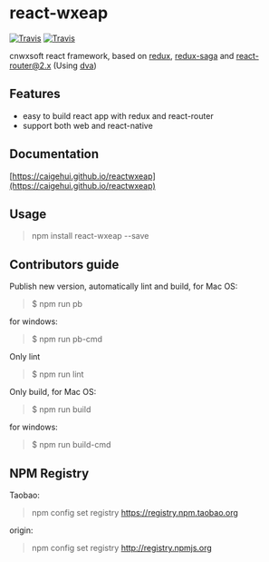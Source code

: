 # react-wxeap 

[![Travis](https://img.shields.io/travis/rust-lang/rust.svg)](https://www.npmjs.com/package/react-wxeap)
[![Travis](https://img.shields.io/npm/v/react-wxeap.svg?style=flat)](https://img.shields.io/npm/v/react-wxeap.svg?style=flat)

cnwxsoft react framework, based on [redux](https://github.com/reactjs/redux), [redux-saga](https://github.com/yelouafi/redux-saga) and [react-router@2.x](https://github.com/ReactTraining/react-router/tree/v2.8.1) (Using [dva](https://github.com/dvajs/dva/))

## Features

* easy to build react app with redux and react-router
* support both web and react-native


## Documentation
[https://caigehui.github.io/reactwxeap](https://caigehui.github.io/reactwxeap)

## Usage

> npm install react-wxeap --save

## Contributors guide

Publish new version, automatically lint and build, for Mac OS: 
>$ npm run pb

for windows:
>$ npm run pb-cmd

Only lint 
>$ npm run lint

Only build, for Mac OS: 
>$ npm run build

for windows:
>$ npm run build-cmd

## NPM Registry
Taobao:
> npm config set registry https://registry.npm.taobao.org 

origin:
> npm config set registry http://registry.npmjs.org